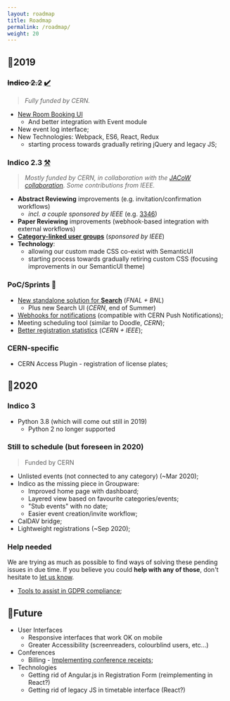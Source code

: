 ```yaml
---
layout: roadmap
title: Roadmap
permalink: /roadmap/
weight: 20
---
```

## :pushpin:2019

### ~~Indico 2.2~~ [:heavy_check_mark:](https://github.com/indico/indico/projects/2)

> *Fully funded by CERN.*

* [New Room Booking UI](https://getindico.io/indico/update/release/milestone/2019/02/22/indico-2-2-news.html)
    - And better integration with Event module
* New event log interface;
* New Technologies: Webpack, ES6, React, Redux
    - starting process towards gradually retiring jQuery and legacy JS;

### **Indico 2.3** [:hammer_and_pick:](https://github.com/indico/indico/projects/3)

> *Mostly funded by CERN, in collaboration with the [JACoW collaboration](http://jacow.org/).
> Some contributions from IEEE.*

* **Abstract Reviewing** improvements (e.g. invitation/confirmation workflows)
    - *incl. a couple sponsored by IEEE* (e.g. [3346](https://github.com/indico/indico/issues/3346))
* **Paper Reviewing** improvements (webhook-based integration with external workflows)
* [**Category-linked user groups**](https://github.com/indico/indico/issues/3040) (*sponsored by IEEE*)
* **Technology**:
    - allowing our custom made CSS co-exist with SemanticUI
    - starting process towards gradually retiring custom CSS (focusing improvements in our SemanticUI theme)

### PoC/Sprints :runner:
 * [New standalone solution for **Search**](https://talk.getindico.io/t/search-plugin-development/744) (*FNAL + BNL*)
   - Plus new Search UI (*CERN*, end of Summer)
 * [Webhooks for notifications](https://github.com/indico/indico/pull/3944) (compatible with CERN Push Notifications);
 * Meeting scheduling tool (similar to Doodle, *CERN*);
 * [Better registration statistics](https://github.com/indico/indico/issues/3341) (*CERN + IEEE*);

### CERN-specific
 * CERN Access Plugin - registration of license plates;

## :pushpin:2020

### Indico 3
* Python 3.8 (which will come out still in 2019)
    - Python 2 no longer supported

### Still to schedule (but foreseen in 2020)
> Funded by CERN

* Unlisted events (not connected to any category) (~Mar 2020);
* Indico as the missing piece in Groupware:
    - Improved home page with dashboard;
    - Layered view based on favourite categories/events;
    - "Stub events" with no date;
    - Easier event creation/invite workflow;
* CalDAV bridge;
* Lightweight registrations (~Sep 2020);

### Help needed

We are trying as much as possible to find ways of solving these pending issues in due time. If you believe you could **help with any of those**, don't hesitate to [let us know](mailto:indico-team@cern.ch).

* [Tools to assist in GDPR compliance](https://github.com/indico/indico/issues/1415);

## :pushpin:Future

* User Interfaces
    - Responsive interfaces that work OK on mobile
    - Greater Accessibility (screenreaders, colourblind users, etc...)
* Conferences
    - Billing - [Implementing conference receipts](https://github.com/indico/indico/issues/751);
* Technologies
    - Getting rid of Angular.js in Registration Form (reimplementing in React?)
    - Getting rid of legacy JS in timetable interface (React?)
